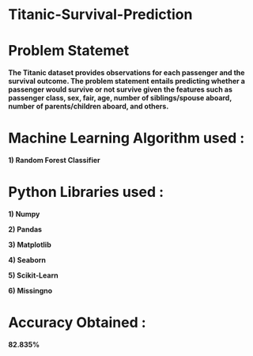 # Titanic-Survival-Prediction

# Problem Statemet
  **The Titanic dataset provides observations for each passenger and the survival outcome. The problem statement entails predicting whether a passenger would survive or not  survive given the features such as passenger class, sex, fair, age, number of siblings/spouse aboard, number of parents/children aboard, and others.**

# Machine Learning Algorithm used :
  **1) Random Forest Classifier**

# Python Libraries used :
  **1) Numpy**
  
  **2) Pandas**
  
  **3) Matplotlib**
  
  **4) Seaborn**
  
  **5) Scikit-Learn**
  
  **6) Missingno**
  
# Accuracy Obtained :
   **82.835%**
